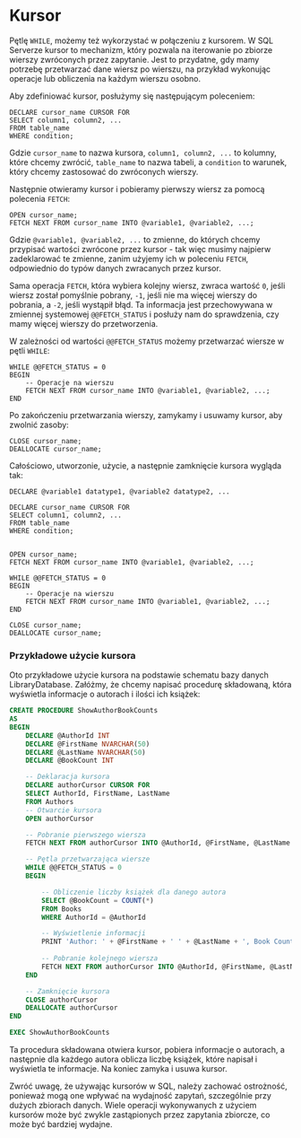 # Kursor

Pętlę `WHILE`, możemy też wykorzystać w połączeniu z kursorem. W SQL Serverze kursor to mechanizm, który pozwala na iterowanie po zbiorze wierszy zwróconych przez zapytanie. Jest to przydatne, gdy mamy potrzebę przetwarzać dane wiersz po wierszu, na przykład wykonując operacje lub obliczenia na każdym wierszu osobno.

Aby zdefiniować kursor, posłużymy się następującym poleceniem:

```
DECLARE cursor_name CURSOR FOR
SELECT column1, column2, ...
FROM table_name
WHERE condition;

```

Gdzie `cursor_name` to nazwa kursora, `column1, column2, ...` to kolumny, które chcemy zwrócić, `table_name` to nazwa tabeli, a `condition` to warunek, który chcemy zastosować do zwróconych wierszy.

Następnie otwieramy kursor i pobieramy pierwszy wiersz za pomocą polecenia `FETCH`:

```
OPEN cursor_name;
FETCH NEXT FROM cursor_name INTO @variable1, @variable2, ...;

```

Gdzie `@variable1, @variable2, ...` to zmienne, do których chcemy przypisać wartości zwrócone przez kursor - tak więc musimy najpierw zadeklarować te zmienne, zanim użyjemy ich w poleceniu `FETCH`, odpowiednio do typów danych zwracanych przez kursor.

Sama operacja `FETCH`, która wybiera kolejny wiersz, zwraca wartość `0`, jeśli wiersz został pomyślnie pobrany, `-1`, jeśli nie ma więcej wierszy do pobrania, a `-2`, jeśli wystąpił błąd. Ta informacja jest przechowywana w zmiennej systemowej `@@FETCH_STATUS` i posłuży nam do sprawdzenia, czy mamy więcej wierszy do przetworzenia.

W zależności od wartości `@@FETCH_STATUS` możemy przetwarzać wiersze w pętli `WHILE`:

```
WHILE @@FETCH_STATUS = 0
BEGIN
    -- Operacje na wierszu
    FETCH NEXT FROM cursor_name INTO @variable1, @variable2, ...;
END

```

Po zakończeniu przetwarzania wierszy, zamykamy i usuwamy kursor, aby zwolnić zasoby:

```
CLOSE cursor_name;
DEALLOCATE cursor_name;

```

Całościowo, utworzonie, użycie, a następnie zamknięcie kursora wygląda tak:

```
DECLARE @variable1 datatype1, @variable2 datatype2, ...

DECLARE cursor_name CURSOR FOR
SELECT column1, column2, ...
FROM table_name
WHERE condition;


OPEN cursor_name;
FETCH NEXT FROM cursor_name INTO @variable1, @variable2, ...;

WHILE @@FETCH_STATUS = 0
BEGIN
    -- Operacje na wierszu
    FETCH NEXT FROM cursor_name INTO @variable1, @variable2, ...;
END

CLOSE cursor_name;
DEALLOCATE cursor_name;
```

### Przykładowe użycie kursora

Oto przykładowe użycie kursora na podstawie schematu bazy danych LibraryDatabase. Załóżmy, że chcemy napisać procedurę składowaną, która wyświetla informacje o autorach i ilości ich książek:


```sql
CREATE PROCEDURE ShowAuthorBookCounts
AS
BEGIN
    DECLARE @AuthorId INT
    DECLARE @FirstName NVARCHAR(50)
    DECLARE @LastName NVARCHAR(50)
    DECLARE @BookCount INT

    -- Deklaracja kursora
    DECLARE authorCursor CURSOR FOR
    SELECT AuthorId, FirstName, LastName
    FROM Authors
    -- Otwarcie kursora
    OPEN authorCursor

    -- Pobranie pierwszego wiersza
    FETCH NEXT FROM authorCursor INTO @AuthorId, @FirstName, @LastName

    -- Pętla przetwarzająca wiersze
    WHILE @@FETCH_STATUS = 0
    BEGIN

        -- Obliczenie liczby książek dla danego autora
        SELECT @BookCount = COUNT(*)
        FROM Books
        WHERE AuthorId = @AuthorId

        -- Wyświetlenie informacji
        PRINT 'Author: ' + @FirstName + ' ' + @LastName + ', Book Count: ' + CAST(@BookCount AS NVARCHAR(10))
        
        -- Pobranie kolejnego wiersza
        FETCH NEXT FROM authorCursor INTO @AuthorId, @FirstName, @LastName
    END

    -- Zamknięcie kursora
    CLOSE authorCursor
    DEALLOCATE authorCursor
END
```


```sql
EXEC ShowAuthorBookCounts
```



Ta procedura składowana otwiera kursor, pobiera informacje o autorach, a następnie dla każdego autora oblicza liczbę książek, które napisał i wyświetla te informacje. Na koniec zamyka i usuwa kursor.



Zwróć uwagę, że używając kursorów w SQL, należy zachować ostrożność, ponieważ mogą one wpływać na wydajność zapytań, szczególnie przy dużych zbiorach danych. Wiele operacji wykonywanych z użyciem kursorów może być zwykle zastąpionych przez zapytania zbiorcze, co może być bardziej wydajne.
